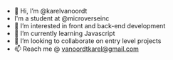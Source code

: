 - 👋 Hi, I’m @karelvanoordt
- I'm a student at @microverseinc
- 👀 I’m interested in front and back-end development
- 🌱 I’m currently learning Javascript
- 💞️ I’m looking to collaborate on entry level projects  
- 📫 Reach me @ vanoordtkarel@gmail.com

<!---
karelvanoordt/karelvanoordt is a ✨ special ✨ repository because its `README.md` (this file) appears on your GitHub profile.
You can click the Preview link to take a look at your changes.
--->
